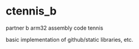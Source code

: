 # ctennis_b
partner b arm32 assembly code tennis

basic implementation of github/static libraries, etc.
